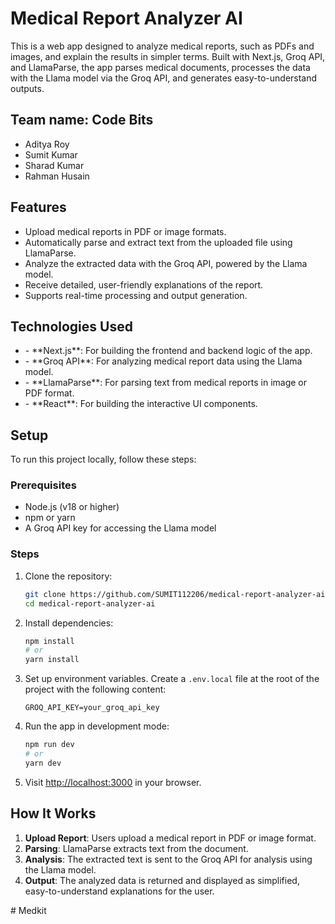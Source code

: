 # Medical Report Analyzer AI

This is a web app designed to analyze medical reports, such as PDFs and images, and explain the results in simpler terms. Built with Next.js, Groq API, and LlamaParse, the app parses medical documents, processes the data with the Llama model via the Groq API, and generates easy-to-understand outputs.



## Team name: Code Bits
<ul>

   <li>Aditya Roy</li>
   <li>Sumit Kumar</li>
   <li>Sharad Kumar</li>
   <li>Rahman Husain</li>
</ul>






## Features

- Upload medical reports in PDF or image formats.
- Automatically parse and extract text from the uploaded file using LlamaParse.
- Analyze the extracted data with the Groq API, powered by the Llama model.
- Receive detailed, user-friendly explanations of the report.
- Supports real-time processing and output generation.




## Technologies Used
<ul>

   <li>
      - **Next.js**: For building the frontend and backend logic of the app.
   </li>
   <li>
      - **Groq API**: For analyzing medical report data using the Llama model.
   </li>
   <li>
      - **LlamaParse**: For parsing text from medical reports in image or PDF format.
   </li>
   <li>
      - **React**: For building the interactive UI components.

   </li>
</ul>

## Setup

To run this project locally, follow these steps:

### Prerequisites

- Node.js (v18 or higher)
- npm or yarn
- A Groq API key for accessing the Llama model

### Steps

1. Clone the repository:

   ```bash
   git clone https://github.com/SUMIT112206/medical-report-analyzer-ai.git
   cd medical-report-analyzer-ai
   ```

2. Install dependencies:

   ```bash
   npm install
   # or
   yarn install
   ```

3. Set up environment variables. Create a `.env.local` file at the root of the project with the following content:

   ```
   GROQ_API_KEY=your_groq_api_key
   ```

4. Run the app in development mode:

   ```bash
   npm run dev
   # or
   yarn dev
   ```

5. Visit [http://localhost:3000](http://localhost:3000) in your browser.

## How It Works

1. **Upload Report**: Users upload a medical report in PDF or image format.
2. **Parsing**: LlamaParse extracts text from the document.
3. **Analysis**: The extracted text is sent to the Groq API for analysis using the Llama model.
4. **Output**: The analyzed data is returned and displayed as simplified, easy-to-understand explanations for the user.

#   M e d k i t 
 
 
